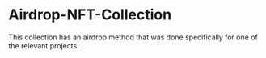# Airdrop-NFT-Collection
This collection has an airdrop method that was done specifically for one of the relevant projects.
